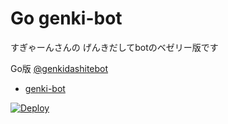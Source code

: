 # Go genki-bot #

すぎゃーんさんの げんきだしてbotのベゼリー版です

Go版 [@genkidashitebot](https://twitter.com/genkidashitebot)

- [genki-bot](https://github.com/sugyan/genki-bot)

[![Deploy](https://www.herokucdn.com/deploy/button.svg)](https://heroku.com/deploy)
